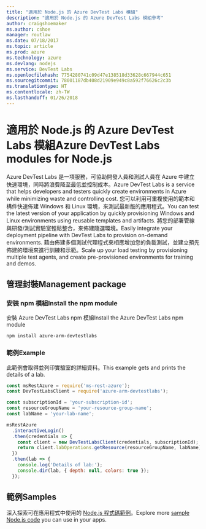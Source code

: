 ```yaml
---
title: "適用於 Node.js 的 Azure DevTest Labs 模組"
description: "適用於 Node.js 的 Azure DevTest Labs 模組參考"
author: craigshoemaker
ms.author: cshoe
manager: routlaw
ms.date: 07/18/2017
ms.topic: article
ms.prod: azure
ms.technology: azure
ms.devlang: nodejs
ms.service: DevTest Labs
ms.openlocfilehash: 7754280741c09d47e138518d33628c667944c651
ms.sourcegitcommit: 78001187db408d21909e949c8a592f76626c2c3b
ms.translationtype: HT
ms.contentlocale: zh-TW
ms.lasthandoff: 01/26/2018
---
```

# <a name="azure-devtest-labs-modules-for-nodejs"></a><span data-ttu-id="f640f-103">適用於 Node.js 的 Azure DevTest Labs 模組</span><span class="sxs-lookup"><span data-stu-id="f640f-103">Azure DevTest Labs modules for Node.js</span></span>

<span data-ttu-id="f640f-104">Azure DevTest Labs 是一項服務，可協助開發人員和測試人員在 Azure 中建立快速環境，同時將浪費降至最低並控制成本。</span><span class="sxs-lookup"><span data-stu-id="f640f-104">Azure DevTest Labs is a service that helps developers and testers quickly create environments in Azure while minimizing waste and controlling cost.</span></span> <span data-ttu-id="f640f-105">您可以利用可重複使用的範本和構件快速佈建 Windows 和 Linux 環境，來測試最新版的應用程式。</span><span class="sxs-lookup"><span data-stu-id="f640f-105">You can test the latest version of your application by quickly provisioning Windows and Linux environments using reusable templates and artifacts.</span></span> <span data-ttu-id="f640f-106">將您的部署管線與研發/測試實驗室輕鬆整合，來佈建隨選環境。</span><span class="sxs-lookup"><span data-stu-id="f640f-106">Easily integrate your deployment pipeline with DevTest Labs to provision on-demand environments.</span></span> <span data-ttu-id="f640f-107">藉由佈建多個測試代理程式來相應增加您的負載測試，並建立預先佈建的環境來進行訓練和示範。</span><span class="sxs-lookup"><span data-stu-id="f640f-107">Scale up your load testing by provisioning multiple test agents, and create pre-provisioned environments for training and demos.</span></span>

## <a name="management-package"></a><span data-ttu-id="f640f-108">管理封裝</span><span class="sxs-lookup"><span data-stu-id="f640f-108">Management package</span></span>

### <a name="install-the-npm-module"></a><span data-ttu-id="f640f-109">安裝 npm 模組</span><span class="sxs-lookup"><span data-stu-id="f640f-109">Install the npm module</span></span>

<span data-ttu-id="f640f-110">安裝 Azure DevTest Labs npm 模組</span><span class="sxs-lookup"><span data-stu-id="f640f-110">Install the Azure DevTest Labs npm module</span></span>

```bash
npm install azure-arm-devtestlabs
```

### <a name="example"></a><span data-ttu-id="f640f-111">範例</span><span class="sxs-lookup"><span data-stu-id="f640f-111">Example</span></span>

<span data-ttu-id="f640f-112">此範例會取得並列印實驗室的詳細資料。</span><span class="sxs-lookup"><span data-stu-id="f640f-112">This example gets and prints the details of a lab.</span></span>

```javascript
const msRestAzure = require('ms-rest-azure');
const DevTestLabsClient = require('azure-arm-devtestlabs');

const subscriptionId = 'your-subscription-id';
const resourceGroupName = 'your-resource-group-name';
const labName = 'your-lab-name';

msRestAzure
  .interactiveLogin()
  .then(credentials => {
    const client = new DevTestLabsClient(credentials, subscriptionId);
    return client.labOperations.getResource(resourceGroupName, labName);
  })
  .then(lab => {
    console.log('Details of lab:');
    console.dir(lab, { depth: null, colors: true });
  });


```

## <a name="samples"></a><span data-ttu-id="f640f-113">範例</span><span class="sxs-lookup"><span data-stu-id="f640f-113">Samples</span></span>

<span data-ttu-id="f640f-114">深入探索可在應用程式中使用的 [Node.js 程式碼範例](https://azure.microsoft.com/resources/samples/?platform=nodejs)。</span><span class="sxs-lookup"><span data-stu-id="f640f-114">Explore more [sample Node.js code](https://azure.microsoft.com/resources/samples/?platform=nodejs) you can use in your apps.</span></span>
